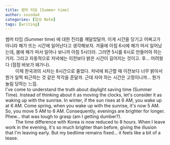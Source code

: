 ```yaml
---
title: 썸머 타임 [Summer time]
author: sosodad
categories: [일상 Note]
tags: [writing]
---
```


썸머 타임 (Summer time) 에 대한 진리를 깨달았달까. 이게 시간을 당기고 어쩌고가 아니라 해가 뜨는 시간에 일어난다고 생각해보자. 겨울에 아침 6시에 해가 떠서 일어났는데, 봄에 해가 떠서 일어나 보니까 아침 5시더라. 그러면 5시를 6시로 만들어야 하는 거지. 그리고 자동적으로 저녁에는 이전보다 밝은 시간이 길어지는 것이고. 후... 어려웠다 (점점 바보가 돼가나).  
&nbsp;&nbsp;&nbsp;&nbsp;&nbsp;&nbsp;&nbsp;&nbsp;이제 한국과의 시차는 8시간으로 줄었다. 저녁에 퇴근할 때 이전보다 너무 밝아서 뭔가 일찍 퇴근하는 것 같은 착각을 준달까. 근데 자야 하는 시간은 고정이니까... 뭔가 놀림 당하는 느낌.  
I've come to understand the truth about daylight saving time (Summer Time). Instead of thinking about it as moving the clocks, let's consider it as waking up with the sunrise. In winter, if the sun rises at 6 AM, you wake up at 6 AM. Come spring, when you wake up with the sunrise, it's now 5 AM. So, you move 5 AM to 6 AM. Consequently, evenings are brighter for longer. Phew... that was tough to grasp (am I getting dumber?).  
&nbsp;&nbsp;&nbsp;&nbsp;&nbsp;&nbsp;&nbsp;&nbsp;The time difference with Korea is now reduced to 8 hours. When I leave work in the evening, it's so much brighter than before, giving the illusion that I'm leaving early. But my bedtime remains fixed... it feels like a bit of a tease.